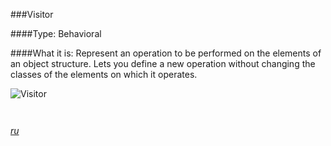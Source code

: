 ###Visitor

####Type: Behavioral

####What it is:
Represent an operation to be performed on the elements of an object structure. Lets you define a new operation without changing the classes of the elements on which it operates.

![Visitor]

```php



```
_[ru][Ru Visitor]_

[Visitor]: https://github.com/olegre/DesignPatterns/blob/master/~images/Visitor.png
[Ru Visitor]: https://github.com/olegre/DesignPatterns/blob/master/~images/ru/Visitor.png
